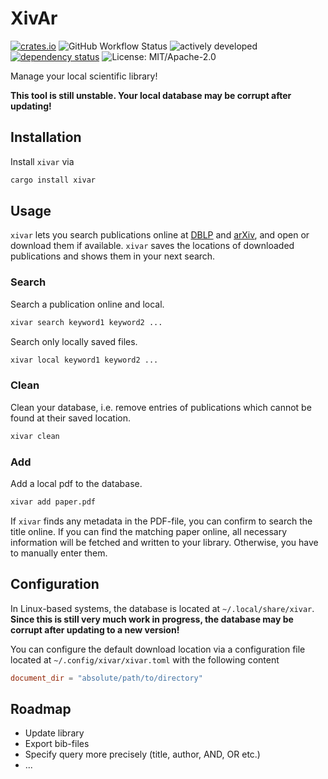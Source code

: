 # XivAr

[![crates.io](https://img.shields.io/crates/v/xivar.svg)](https://crates.io/crates/xivar)
![GitHub Workflow Status](https://img.shields.io/github/workflow/status/Mountlex/xivar/Rust)
![actively developed](https://img.shields.io/badge/maintenance-actively--developed-brightgreen.svg)
[![dependency status](https://deps.rs/crate/xivar/0.4.0/status.svg)](https://deps.rs/crate/xivar/0.4.0)
![License: MIT/Apache-2.0](https://img.shields.io/crates/l/xivar.svg)

Manage your local scientific library!

**This tool is still unstable. Your local database may be corrupt after updating!**

## Installation

Install `xivar` via

```bash
cargo install xivar
```

## Usage

`xivar` lets you search publications online at [DBLP](https://dblp.org/) and [arXiv](https://arxiv.org/), and open or download them if available. `xivar` saves the locations of downloaded publications and shows them in your next search.

### Search

Search a publication online and local.

```bash
xivar search keyword1 keyword2 ...
```

Search only locally saved files.

```bash
xivar local keyword1 keyword2 ...
```

### Clean

Clean your database, i.e. remove entries of publications which cannot be found at their saved location.

```bash
xivar clean
```

### Add

Add a local pdf to the database.

```bash
xivar add paper.pdf
```

If `xivar` finds any metadata in the PDF-file, you can confirm to search the title online. If you can find the matching paper online, all necessary information will be fetched and written to your library. Otherwise, you have to manually enter them.

## Configuration

In Linux-based systems, the database is located at `~/.local/share/xivar`.
**Since this is still very much work in progress, the database may be corrupt after updating to a new version!**

You can configure the default download location via a configuration file located at `~/.config/xivar/xivar.toml` with the following content

```toml
document_dir = "absolute/path/to/directory"
```

## Roadmap

- Update library
- Export bib-files
- Specify query more precisely (title, author, AND, OR etc.)
- ...
